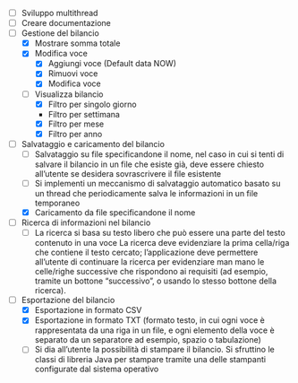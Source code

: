 - [ ] Sviluppo multithread
- [ ] Creare documentazione
- [ ] Gestione del bilancio
  - [x] Mostrare somma totale
  - [x] Modifica voce
    - [x]  Aggiungi voce (Default data NOW)
    - [x] Rimuovi voce
    - [x] Modifica voce
  - [ ] Visualizza bilancio
    - [x] Filtro per singolo giorno
    - Filtro per settimana
    - [x] Filtro per mese
    - [x] Filtro per anno
- [ ] Salvataggio e caricamento del bilancio
  - [ ] Salvataggio su file specificandone il nome, nel caso in cui si tenti di salvare il bilancio in un file che esiste già, deve essere chiesto
    all’utente se desidera sovrascrivere il file esistente
  - [ ] Si implementi un meccanismo di salvataggio automatico basato su un thread che
     periodicamente salva le informazioni in un file temporaneo
  - [x] Caricamento da file specificandone il nome
- [ ] Ricerca di informazioni nel bilancio
  - [ ] La ricerca si basa su testo libero che può essere una parte del testo contenuto in una voce
    La ricerca deve evidenziare la prima cella/riga che contiene il testo cercato; l’applicazione deve permettere
    all’utente di continuare la ricerca per evidenziare man mano le celle/righe successive che rispondono ai
    requisiti (ad esempio, tramite un bottone “successivo”, o usando lo stesso bottone della ricerca).
- [ ] Esportazione del bilancio
  - [x] Esportazione in formato CSV
  - [x] Esportazione in formato TXT (formato testo, in cui ogni voce è rappresentata da una riga in un file, e ogni elemento della voce è
    separato da un separatore ad esempio, spazio o tabulazione)
  - [ ] Si dia all’utente la possibilità di stampare il bilancio. Si sfruttino le classi di libreria Java
     per stampare tramite una delle stampanti configurate dal sistema operativo